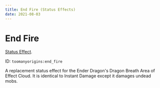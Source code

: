 ```yaml
---
title: End Fire (Status Effects)
date: 2021-08-03
---
```

# End Fire

[Status Effect](../effects.md). 

ID: `toomanyorigins:end_fire`

A replacement status effect for the Ender Dragon's Dragon Breath Area of Effect Cloud. It is identical to Instant Damage except it damages undead mobs.